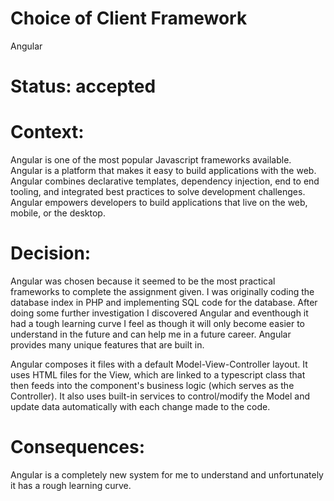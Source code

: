 # Choice of Client Framework

Angular

# Status: accepted

# Context: 

Angular is one of the most popular Javascript frameworks available. Angular is a platform that makes it easy to build applications with the web. Angular combines declarative templates, dependency injection, end to end tooling, and integrated best practices to solve development challenges. Angular empowers developers to build applications that live on the web, mobile, or the desktop.

# Decision:

Angular was chosen because it seemed to be the most practical frameworks to complete the assignment given. I was originally coding the database index in PHP and implementing SQL code for the database. After doing some further investigation I discovered Angular and eventhough it had a tough learning curve I feel as though it will only become easier to understand in the future and can help me in a future career. Angular provides many unique features that are built in.

Angular composes it files with a default Model-View-Controller layout. It uses HTML files for the View, which are linked to a typescript class that then feeds into the component's business logic (which serves as the Controller). It also uses built-in services to control/modify the Model and update data automatically with each change made to the code.


# Consequences: 

Angular is a completely new system for me to understand and unfortunately it has a rough learning curve. 